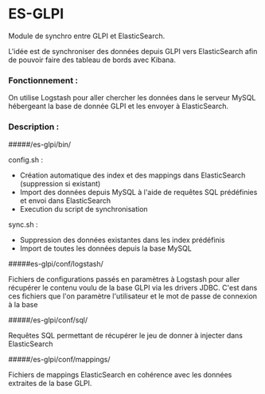 # ES-GLPI
Module de synchro entre GLPI et ElasticSearch.

L'idée est de synchroniser des données depuis GLPI vers ElasticSearch afin de pouvoir faire des tableau de bords avec Kibana. 

### Fonctionnement : 
On utilise Logstash pour aller chercher les données dans le serveur MySQL hébergeant la base de donnée GLPI et les envoyer à ElasticSearch. 

### Description :

#####/es-glpi/bin/

config.sh :
  - Création automatique des index et des mappings dans ElasticSearch (suppression si existant)
  - Import des données depuis MySQL à l'aide de requêtes SQL prédéfinies et envoi dans ElasticSearch
  - Execution du script de synchronisation

sync.sh :
  - Suppression des données existantes dans les index prédéfinis
  - Import de toutes les données depuis la base MySQL

#####es-glpi/conf/logstash/

Fichiers de configurations passés en paramètres à Logstash pour aller récupérer le contenu voulu de la base GLPI via les drivers JDBC. C'est dans ces fichiers que l'on paramètre l'utilisateur et le mot de passe de connexion à la base

#####/es-glpi/conf/sql/

Requêtes SQL permettant de récupérer le jeu de donner à injecter dans ElasticSearch

#####/es-glpi/conf/mappings/

Fichiers de mappings ElasticSearch en cohérence avec les données extraites de la base GLPI. 
